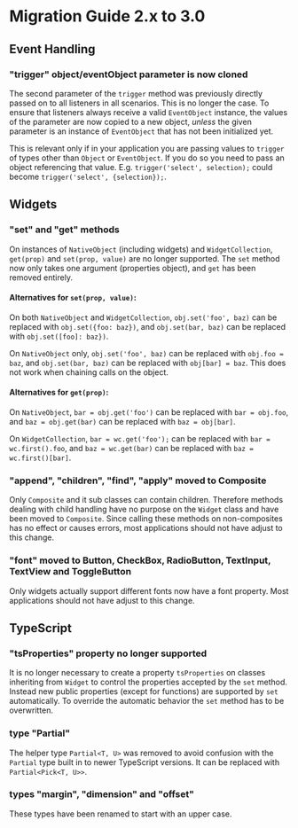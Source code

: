 ---
---
# Migration Guide 2.x to 3.0

## Event Handling

### "trigger" object/eventObject parameter is now cloned

The second parameter of the `trigger` method was previously directly passed on to all listeners in all scenarios. This is no longer the case. To ensure that listeners always receive a valid `EventObject` instance, the values of the parameter are now copied to a new object, *unless* the given parameter is an instance of `EventObject` that has not been initialized yet.

This is relevant only if in your application you are passing values to `trigger` of types other than `Object` or `EventObject`. If you do so you need to pass an object referencing that value. E.g. `trigger('select', selection);` could become `trigger('select', {selection});`.

## Widgets

### "set" and "get" methods

On instances of `NativeObject` (including widgets) and `WidgetCollection`, `get(prop)` and `set(prop, value)` are no longer supported.
The `set` method now only takes one argument (properties object), and `get` has been removed entirely.

#### Alternatives for `set(prop, value)`:

On both `NativeObject` and `WidgetCollection`, `obj.set('foo', baz)` can be replaced with `obj.set({foo: baz})`, 
and `obj.set(bar, baz)` can be replaced with `obj.set([foo]: baz})`.

On `NativeObject` only, `obj.set('foo', baz)` can be replaced with `obj.foo = baz`, 
and `obj.set(bar, baz)` can be replaced with `obj[bar] = baz`. This does not work when chaining calls on the object.

#### Alternatives for `get(prop)`:

On `NativeObject`, `bar = obj.get('foo')` can be replaced with `bar = obj.foo`,
and `baz = obj.get(bar)` can be replaced with `baz = obj[bar]`.

On `WidgetCollection`, `bar = wc.get('foo');` can be replaced with `bar = wc.first().foo`,
and `baz = wc.get(bar)` can be replaced with `baz = wc.first()[bar]`.

### "append", "children", "find", "apply" moved to Composite

Only `Composite` and it sub classes can contain children. Therefore methods dealing with child handling have no purpose on the `Widget` class and have been moved to `Composite`. Since calling these methods on non-composites has no effect or causes errors, most applications should not have adjust to this change.

### "font" moved to Button, CheckBox, RadioButton, TextInput, TextView and ToggleButton

Only widgets actually support different fonts now have a font property. Most applications should not have adjust to this change.

## TypeScript

### "tsProperties" property no longer supported

It is no longer necessary to create a property `tsProperties` on classes inheriting from `Widget` to control the properties accepted by the `set` method. Instead new public properties (except for functions) are supported by `set` automatically. To override the automatic behavior the `set` method has to be overwritten.

### type "Partial"

The helper type `Partial<T, U>` was removed to avoid confusion with the `Partial` type built in to newer TypeScript versions. It can be replaced with `Partial<Pick<T, U>>`.

### types "margin", "dimension" and "offset"

These types have been renamed to start with an upper case.
